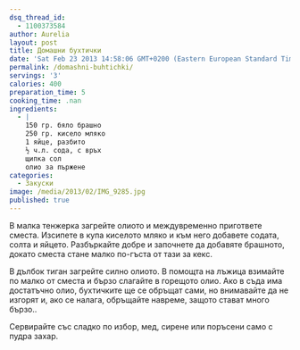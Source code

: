 ```yaml
---
dsq_thread_id:
  - 1100373584
author: Aurelia
layout: post
title: Домашни бухтички
date: 'Sat Feb 23 2013 14:58:06 GMT+0200 (Eastern European Standard Time)'
permalink: /domashni-buhtichki/
servings: '3'
calories: 400
preparation_time: 5
cooking_time: .nan
ingredients:
  - |
    150 гр. бяло брашно
    250 гр. кисело мляко
    1 яйце, разбито
    ½ ч.л. сода, с връх
    щипка сол
    олио за пържене
categories:
  - Закуски
image: /media/2013/02/IMG_9285.jpg
published: true
---
```

В малка тенжерка загрейте олиото и междувременно пригответе сместа.
Изсипете в купа киселото мляко и към него добавете содата, солта и яйцето. Разбъркайте добре и започнете да добавяте брашното, докато сместа стане малко по-гъста от тази за кекс.
  
В дълбок тиган загрейте силно олиото. В помощта на лъжица взимайте по малко от сместа и бързо слагайте в горещото олио. Ако в съда има достатъчно олио, бухтичките ще се обръщат сами, но внимавайте да не изгорят и, ако се налага, обръщайте навреме, защото стават много бързо..
  
Сервирайте със сладко по избор, мед, сирене или поръсени само с пудра захар.

